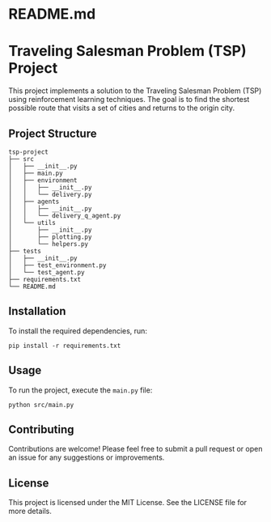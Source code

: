 # README.md

# Traveling Salesman Problem (TSP) Project

This project implements a solution to the Traveling Salesman Problem (TSP) using reinforcement learning techniques. The goal is to find the shortest possible route that visits a set of cities and returns to the origin city.

## Project Structure

```
tsp-project
├── src
│   ├── __init__.py
│   ├── main.py
│   ├── environment
│   │   ├── __init__.py
│   │   └── delivery.py
│   ├── agents
│   │   ├── __init__.py
│   │   └── delivery_q_agent.py
│   └── utils
│       ├── __init__.py
│       ├── plotting.py
│       └── helpers.py
├── tests
│   ├── __init__.py
│   ├── test_environment.py
│   └── test_agent.py
├── requirements.txt
└── README.md
```

## Installation

To install the required dependencies, run:

```
pip install -r requirements.txt
```

## Usage

To run the project, execute the `main.py` file:

```
python src/main.py
```

## Contributing

Contributions are welcome! Please feel free to submit a pull request or open an issue for any suggestions or improvements.

## License

This project is licensed under the MIT License. See the LICENSE file for more details.